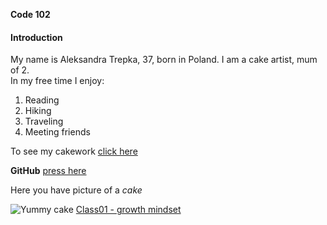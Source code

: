 **Code 102**


#### Introduction  

My name is Aleksandra Trepka, 37, born in Poland. I am a cake artist, mum of 2.  
In my free time I enjoy:
1. Reading
2. Hiking
3. Traveling
4. Meeting friends 

To see my cakework [click here](https://www.facebook.com/CakeFactory.2)

**GitHub** [press here](https://github.com/pestka86)

Here you have picture of a *cake*

![Yummy cake](https://th.bing.com/th/id/OIP.Oe3leI8vpgxt4FhSm_zbhgHaLG?w=144&h=193&c=7&r=0&o=5&dpr=1.3&pid=1.7)
[Class01 - growth mindset](https://pestka86.github.io/reading-notes/code102/102class-01)
